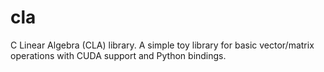 # cla
C Linear Algebra (CLA) library. A simple toy library for basic vector/matrix operations with CUDA support and Python bindings.
